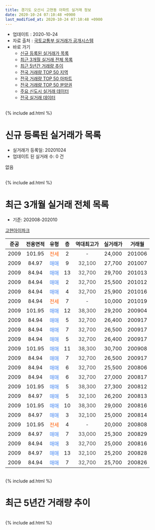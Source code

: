 ```yaml
---
title: 경기도 오산시 고현동 아파트 실거래 정보
date: 2020-10-24 07:10:48 +0900
last_modified_at: 2020-10-24 07:10:48 +0900
---
```


* 업데이트 : 2020-10-24
* 자료 출처 : [국토교통부 실거래가 공개시스템](http://rt.molit.go.kr)
* 바로 가기
    * [신규 등록된 실거래가 목록](#신규-등록된-실거래가-목록)
    * [최근 3개월 실거래 전체 목록](#최근-3개월-실거래-전체-목록)
    * [최근 5년간 거래량 추이](#최근-5년간-거래량-추이)
    * [전국 거래량 TOP 50 지역](https://inasie.github.io/apt-trade-info/최근-3개월-전국에서-가장-거래가-많이-발생한-지역)
    * [전국 거래량 TOP 50 아파트](https://inasie.github.io/apt-trade-info/최근-3개월-전국에서-가장-거래가-많이-발생한-아파트)
    * [전국 거래량 TOP 50 분양권](https://inasie.github.io/apt-trade-info/최근-3개월-전국에서-가장-거래가-많이-발생한-분양권)
    * [주요 신도시 실거래 데이터](https://inasie.github.io/apt-trade-info/주요-신도시)
    * [전국 실거래 데이터](https://inasie.github.io/apt-trade-info/전국)
<br>
{% include ad.html %}
<br>

# 신규 등록된 실거래가 목록
* 실거래가 등록일: 20201024
* 업데이트 된 실거래 수: 0 건

없음

<br>
{% include ad.html %}
<br>

# 최근 3개월 실거래 전체 목록
* 기준: 202008-202010


[고현아이파크](https://search.naver.com/search.naver?query=%EA%B2%BD%EA%B8%B0%EB%8F%84+%EC%98%A4%EC%82%B0%EC%8B%9C+%EA%B3%A0%ED%98%84%EB%8F%99+%EA%B3%A0%ED%98%84%EC%95%84%EC%9D%B4%ED%8C%8C%ED%81%AC)

|준공|전용면적|유형|층|역대최고가|실거래가|거래월|
|:---:|:---:|:---:|:---:|:---:|:---:|:---:|
|2009|101.95|<span style="color:#ff5a00">전세</span>|2|<span style="color:#444444">-</span>|24,000|201006|
|2009|84.97|<span style="color:#4285f3">매매</span>|9|<span style="color:#444444">32,100</span>|27,700|201007|
|2009|84.94|<span style="color:#4285f3">매매</span>|13|<span style="color:#444444">32,700</span>|29,700|201013|
|2009|84.94|<span style="color:#4285f3">매매</span>|2|<span style="color:#444444">32,700</span>|25,500|201012|
|2009|84.94|<span style="color:#4285f3">매매</span>|4|<span style="color:#444444">32,700</span>|25,900|201016|
|2009|84.94|<span style="color:#ff5a00">전세</span>|7|<span style="color:#444444">-</span>|10,000|201019|
|2009|101.95|<span style="color:#4285f3">매매</span>|12|<span style="color:#444444">38,300</span>|29,200|200904|
|2009|84.94|<span style="color:#4285f3">매매</span>|5|<span style="color:#444444">32,700</span>|26,400|200917|
|2009|84.94|<span style="color:#4285f3">매매</span>|7|<span style="color:#444444">32,700</span>|26,500|200917|
|2009|84.94|<span style="color:#4285f3">매매</span>|5|<span style="color:#444444">32,700</span>|26,400|200917|
|2009|101.95|<span style="color:#4285f3">매매</span>|11|<span style="color:#444444">38,300</span>|30,700|200908|
|2009|84.94|<span style="color:#4285f3">매매</span>|7|<span style="color:#444444">32,700</span>|26,500|200917|
|2009|84.94|<span style="color:#4285f3">매매</span>|6|<span style="color:#444444">32,700</span>|25,500|200806|
|2009|84.94|<span style="color:#4285f3">매매</span>|6|<span style="color:#444444">32,700</span>|27,000|200817|
|2009|101.95|<span style="color:#4285f3">매매</span>|5|<span style="color:#444444">38,300</span>|27,300|200812|
|2009|84.97|<span style="color:#4285f3">매매</span>|5|<span style="color:#444444">32,100</span>|26,200|200813|
|2009|101.95|<span style="color:#4285f3">매매</span>|10|<span style="color:#444444">38,300</span>|29,000|200816|
|2009|84.97|<span style="color:#4285f3">매매</span>|3|<span style="color:#444444">32,100</span>|25,000|200814|
|2009|101.95|<span style="color:#ff5a00">전세</span>|4|<span style="color:#444444">-</span>|20,000|200808|
|2009|84.97|<span style="color:#4285f3">매매</span>|7|<span style="color:#444444">33,000</span>|25,300|200829|
|2009|84.94|<span style="color:#4285f3">매매</span>|3|<span style="color:#444444">32,700</span>|25,000|200816|
|2009|84.97|<span style="color:#4285f3">매매</span>|13|<span style="color:#444444">32,100</span>|25,200|200828|
|2009|84.94|<span style="color:#4285f3">매매</span>|7|<span style="color:#444444">32,700</span>|25,700|200826|


<br>
{% include ad.html %}
<br>

# 최근 5년간 거래량 추이


<div style="width:100%;">
    <canvas id="deal_progress" height="200"></canvas>
</div>

<script>
new Chart(document.getElementById("deal_progress"), {
    type: 'line',
    data: {
        labels: ['201510','201511','201512','201601','201602','201603','201604','201605','201606','201607','201608','201609','201610','201611','201612','201701','201702','201703','201704','201705','201706','201707','201708','201709','201710','201711','201712','201801','201802','201803','201804','201805','201806','201807','201808','201809','201810','201811','201812','201901','201902','201903','201904','201905','201906','201907','201908','201909','201910','201911','201912','202001','202002','202003','202004','202005','202006','202007','202008','202009','202010'],
        datasets: [{
            label: '매매',
            pointRadius: 1,
            data: [8, 5, 3, 6, 0, 3, 0, 1, 10, 6, 13, 4, 7, 2, 5, 3, 1, 3, 3, 1, 1, 1, 4, 3, 0, 2, 1, 3, 2, 2, 0, 2, 3, 0, 4, 2, 0, 6, 6, 4, 2, 10, 4, 3, 3, 5, 6, 4, 5, 4, 5, 6, 10, 12, 9, 4, 13, 7, 10, 6, 4],
            borderColor: "rgba(255, 201, 14, 1)",
            backgroundColor: "rgba(255, 201, 14, 0.5)",
            fill: false,
            lineTension: 0
        },{
            label: '전월세',
            pointRadius: 1,
            data: [1, 3, 3, 8, 3, 3, 6, 1, 5, 3, 3, 1, 3, 0, 0, 3, 6, 3, 2, 4, 1, 2, 2, 0, 0, 0, 2, 1, 3, 3, 5, 2, 7, 2, 2, 0, 2, 6, 1, 5, 2, 7, 3, 3, 2, 3, 4, 1, 5, 3, 3, 5, 2, 5, 1, 1, 1, 0, 1, 0, 2],
            borderColor: "rgba(0, 141, 185, 1)",
            backgroundColor: "rgba(0, 141, 185, 0.5)",
            fill: false,
            lineTension: 0
        }
        ]
    },
    options: {
        responsive: true,
        title: {
            display: false
        },
        tooltips: {
            mode: 'index',
            intersect: false
        },
        hover: {
            mode: 'nearest',
            intersect: true
        },
        scales: {
            xAxes: [{
                display: true,
                scaleLabel: {
                    display: true,
                    labelString: '년/월'
                }
            }],
            yAxes: [{
                display: true,
                ticks: {
                    suggestedMin: 0,
                },
                scaleLabel: {
                    display: true,
                    labelString: '실거래 수'
                }
            }]
        }
    }
});

</script>


<br>
{% include ad.html %}
<br>

